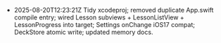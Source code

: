 - 2025-08-20T12:23:21Z Tidy xcodeproj; removed duplicate App.swift compile entry; wired Lesson subviews + LessonListView + LessonProgress into target; Settings onChange iOS17 compat; DeckStore atomic write; updated memory docs.
